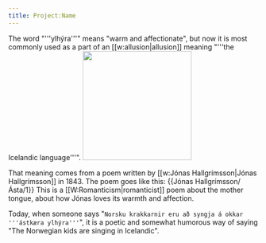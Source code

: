 ```yaml
---
title: Project:Name
---
```


The word "'''ylhýra'''" means "warm and affectionate", but now it is most commonly used as a part of an [[w:allusion|allusion]] meaning "'''the Icelandic language'''".
<Image src="Jonash.jpg" width="219" position="right"/>

That meaning comes from a poem written by [[w:Jónas Hallgrímsson|Jónas Hallgrímsson]] in 1843. The poem goes like this:
{{Jónas Hallgrímsson/Ásta/1}}
This is a [[W:Romanticism|romanticist]] poem about the mother tongue, about how Jónas loves its warmth and affection.

Today, when someone says "`Norsku krakkarnir eru að syngja á okkar '''ástkæra ylhýra'''`", it is a poetic and somewhat humorous way of saying "The Norwegian kids are singing in Icelandic".

<!--{{public domain}}-->
